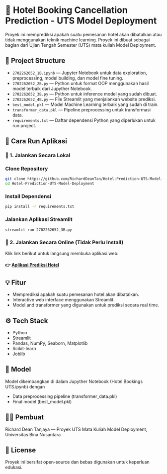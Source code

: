 # 🏨 Hotel Booking Cancellation Prediction - UTS Model Deployment

Proyek ini memprediksi apakah suatu pemesanan hotel akan dibatalkan atau tidak menggunakan teknik machine learning. Proyek ini dibuat sebagai bagian dari Ujian Tengah Semester (UTS) mata kuliah Model Deployment.

## 📂 Project Structure

- `2702262652_1B.ipynb` — Jupyter Notebook untuk data exploration, preprocessing, model building, dan model fine tuning.
- `2702262652_2B.py` — Python untuk format OOP menggunakan hasil model terbaik dari Jupyther Notebook.
- `2702262652_3B.py` — Python untuk inference model yang sudah dibuat.
- `2702262652_4B.py` — File Streamlit yang menjalankan website prediksi.
- `best_model.pkl` — Model Machine Learning terbaik yang sudah di train.
- `transformer_data.pkl` — Pipeline preprocessing untuk transformasi data.
- `requirements.txt` — Daftar dependensi Python yang diperlukan untuk run project.

## 🚀 Cara Run Aplikasi

### 🔹 1. Jalankan Secara Lokal
### Clone Repository
```bash
git clone https://github.com/RichardDeanTan/Hotel-Prediction-UTS-Model-Deployment.git
cd Hotel-Prediction-UTS-Model-Deployment
```
### Install Dependensi
```bash
pip install -r requirements.txt
```
### Jalankan Aplikasi Streamlit
```bash
streamlit run 2702262652_3B.py
```

### 🔹 2. Jalankan Secara Online (Tidak Perlu Install)
Klik link berikut untuk langsung membuka aplikasi web:
#### 👉 [Aplikasi Prediksi Hotel](https://hotel-prediction-uts-model-deployment-2702262652.streamlit.app/)

## 💡 Fitur
- Memprediksi apakah suatu pemesanan hotel akan dibatalkan.
- Interactive web interface menggunakan Streamlit.
- Model and transformer yang digunakan untuk prediksi secara real time.

## ⚙️ Tech Stack
- Python
- Streamlit
- Pandas, NumPy, Seaborn, Matplotlib
- Scikit-learn
- Joblib

## 🧠 Model
Model dikembangkan di dalam Jupyther Notebook (Hotel Bookings UTS.ipynb) dengan
- Data preprocessing pipeline (transformer_data.pkl)
- Final model (best_model.pkl)

## 👨‍💻 Pembuat
Richard Dean Tanjaya — Proyek UTS Mata Kuliah Model Deployment, Universitas Bina Nusantara

## 📝 License
Proyek ini bersifat open-source dan bebas digunakan untuk keperluan edukasi.
